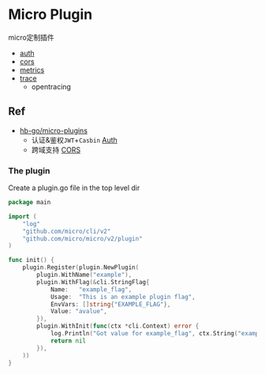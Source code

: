 # Micro Plugin

micro定制插件

- [auth](/plugin/auth)
- [cors](/pkg/plugin/micro/cors)
- [metrics](/pkg/plugin/micro/metrics)
- [trace](/pkg/plugin/micro/trace)
	- opentracing

## Ref

- [hb-go/micro-plugins](https://github.com/hb-go/micro-plugins)
	- 认证&鉴权`JWT`+`Casbin` [Auth](https://github.com/hb-go/micro-plugins/tree/master/micro/auth)
    - 跨域支持 [CORS](https://github.com/hb-go/micro-plugins/tree/master/micro/cors)    

### The plugin

Create a plugin.go file in the top level dir

```go
package main

import (
	"log"
	"github.com/micro/cli/v2"
	"github.com/micro/micro/v2/plugin"
)

func init() {
	plugin.Register(plugin.NewPlugin(
		plugin.WithName("example"),
		plugin.WithFlag(&cli.StringFlag{
			Name:   "example_flag",
			Usage:  "This is an example plugin flag",
			EnvVars: []string{"EXAMPLE_FLAG"},
			Value: "avalue",
		}),
		plugin.WithInit(func(ctx *cli.Context) error {
			log.Println("Got value for example_flag", ctx.String("example_flag"))
			return nil
		}),
	))
}
```